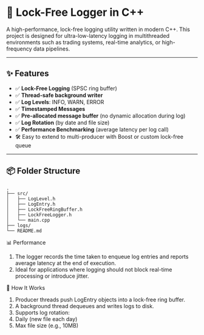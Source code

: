 # 🚀 Lock-Free Logger in C++

A high-performance, lock-free logging utility written in modern C++. This project is designed for ultra-low-latency logging in multithreaded environments such as trading systems, real-time analytics, or high-frequency data pipelines.

---

## ✨ Features

- ✅ **Lock-Free Logging** (SPSC ring buffer)
- ✅ **Thread-safe background writer**
- ✅ **Log Levels**: INFO, WARN, ERROR
- ✅ **Timestamped Messages**
- ✅ **Pre-allocated message buffer** (no dynamic allocation during log)
- ✅ **Log Rotation** (by date and file size)
- ✅ **Performance Benchmarking** (average latency per log call)
- 🛠️ Easy to extend to multi-producer with Boost or custom lock-free queue

---
## 📦 Folder Structure
```
.
├── src/
│   ├── LogLevel.h
│   ├── LogEntry.h
│   ├── LockFreeRingBuffer.h
│   ├── LockFreeLogger.h
│   └── main.cpp
├── logs/                
└── README.md
```


📊 Performance
1. The logger records the time taken to enqueue log entries and reports average latency at the end of execution.
2. Ideal for applications where logging should not block real-time processing or introduce jitter.

🧱 How It Works
1. Producer threads push LogEntry objects into a lock-free ring buffer.
2. A background thread dequeues and writes logs to disk.
3. Supports log rotation:
4. Daily (new file each day)
5. Max file size (e.g., 10MB)
